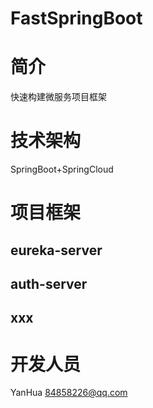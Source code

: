 # FastSpringBoot
# 简介
快速构建微服务项目框架

# 技术架构
SpringBoot+SpringCloud

# 项目框架
## eureka-server

## auth-server

## xxx

# 开发人员
YanHua 84858226@qq.com